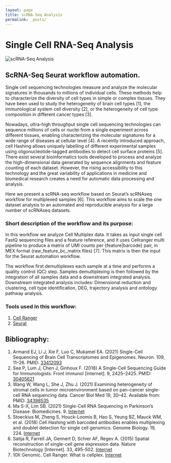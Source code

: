```yaml
---
layout: page
title: scRNA-Seq Analysis
permalink: _posts/
---
```


# Single Cell RNA-Seq Analysis

![scRNA-Seq Analysis](/_posts/WF04_scRNASeq_workflow_ver03.jpg "scRNASeq Analysis")


## ScRNA-Seq Seurat workflow automation.

Single cell sequencing technologies measure and analyze the molecular signatures in thousands to millions of individual cells. These methods help to characterize the diversity of cell types in simple or complex tissues. 
They have been used to study the heterogeneity of brain cell types [1], the immunological system cell diversity [2], or the heterogeneity of cell type composition in different cancer types [3]. 
<BR>

Nowadays, ultra-high throughput single cell sequencing technologies can sequence millions of cells or nuclei from a single experiment across different tissues, enabling characterizing the molecular signatures for a wide range of diseases at cellular level [4]. A recently introduced approach, cell Hashing allows uniquely labelling of different experimental samples using oligonucleotide-tagged antibodies to detect cell surface proteins [5]. There exist several bioinformatics tools developed to process and analyze the high-dimensional data generated by sequence alignments and feature counting of each dataset. However, the rising accessibility to this technology and the great variability of applications in medicine and biomedical research creates a need for automatic data processing and analysis.

Here we present a scRNA-seq workflow based on Seurat’s scRNAseq workflow for multiplexed samples [6]. This workflow aims to scale the one dataset analysis to an automated and reproducible analysis for a large number of scRNAseq datasets.

### Short description of the workflow and its purpose:


In this workflow we analyze Cell Multiplex data. It takes as input single cell FastQ sequencing files and a feature reference, and it uses Cellranger multi pipeline to produce a matrix of UMI counts per {feature|barcode} pair, in MEX format (raw_feature_bc_matrix files) [7]. 
This matrix is then the input for the Seurat automation workflow.
<BR>

The workflow first demultiplexes each sample at a time and performs a quality control (QC) step. Samples demultiplexing is then followed by the integration of all samples data and a downstream integrated analysis.
Downstream integrated analysis includes: Dimensional reduction and clustering, cell type identification, DEG, trajectory analysis and ontology pathway analysis.

### Tools used in this workflow:

1. [Cell Ranger](https://support.10xgenomics.com/single-cell-gene-expression/software/pipelines/latest/what-is-cell-ranger)
2. [Seurat](https://satijalab.org/seurat/)


## Bibliography:

1. Armand EJ, Li J, Xie F, Luo C, Mukamel EA. (2021) Single-Cell Sequencing of Brain Cell Transcriptomes and Epigenomes. Neuron. 109, 11–26. PMID: [33412093](https://pubmed.ncbi.nlm.nih.gov/33412093)
2. See P, Lum J, Chen J, Ginhoux F. (2018) A Single-Cell Sequencing Guide for Immunologists. Front Immunol [Internet]. 9, 2425–2425. PMID: [30405621](https://pubmed.ncbi.nlm.nih.gov/30405621)
3. Wang W, Wang L, She J, Zhu J. (2021) Examining heterogeneity of stromal cells in tumor microenvironment based on pan-cancer single-cell RNA sequencing data. Cancer Biol Med 19, 30–42. Available from: PMID: [34398535](https://pubmed.ncbi.nlm.nih.gov/34398535)
4. Ma S-X, Lim SB. (2021) Single-Cell RNA Sequencing in Parkinson’s Disease. Biomedicines. 9. [Internet](https://www.mdpi.com/2227-9059/9/4/368)
5. Stoeckius M, Zheng S, Houck-Loomis B, Hao S, Yeung BZ, Mauck WM, et al. (2018) Cell Hashing with barcoded antibodies enables multiplexing and doublet detection for single cell genomics. Genome Biology. 19, 224. [Internet](https://doi.org/10.1186/s13059-018-1603-1)
6. Satija R, Farrell JA, Gennert D, Schier AF, Regev A. (2015) Spatial reconstruction of single-cell gene expression data. Nature Biotechnology [Internet]. 33, 495–502. [Internet](https://doi.org/10.1038/nbt.3192)
7. 10X Genomic. Cell Ranger. What is cellplex. [Internet](https://support.10xgenomics.com/single-cell-gene-expression/software/pipelines/latest/what-is-cellplex)
 



